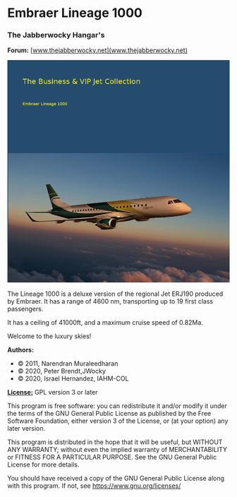 # Embraer Lineage 1000

### The Jabberwocky Hangar's

**Forum:** [www.thejabberwocky.net](www.thejabberwocky.net)

![Lineage 1000](Splashes/JH-Lineage1000.png)

The Lineage 1000 is a deluxe version of the regional Jet ERJ190 produced by Embraer. It has a range of 4600 nm, transporting up to 19 first class passengers. 

It has a ceiling of 41000ft, and a maximum cruise speed of 0.82Ma.

Welcome to the luxury skies!

**Authors:** 

* &copy; 2011, Narendran Muraleedharan
* &copy; 2020, Peter Brendt,JWocky
* &copy; 2020, Israel Hernandez, IAHM-COL

**[License:](license.gpl-3.0.md)** GPL version 3 or later

This program is free software: you can redistribute it and/or modify it under the terms of the GNU General Public License as published by
    the Free Software Foundation, either version 3 of the License, or
    (at your option) any later version.

This program is distributed in the hope that it will be useful,
    but WITHOUT ANY WARRANTY; without even the implied warranty of
    MERCHANTABILITY or FITNESS FOR A PARTICULAR PURPOSE.  See the
    GNU General Public License for more details.

You should have received a copy of the GNU General Public License
    along with this program.  If not, see <https://www.gnu.org/licenses/>

